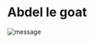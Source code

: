 # Abdel le goat

![message](https://www.parlerdamour.fr/wp-content/uploads/2019/12/message-touchant-pour-lui.jpg)